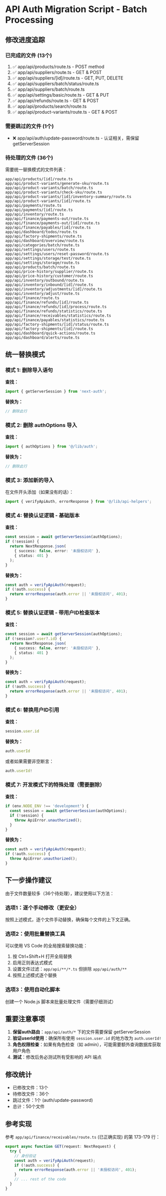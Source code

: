 # API Auth Migration Script - Batch Processing

## 修改进度追踪

### 已完成的文件 (13个)

1. ✅ app/api/products/route.ts - POST method
2. ✅ app/api/suppliers/route.ts - GET & POST
3. ✅ app/api/suppliers/[id]/route.ts - GET, PUT, DELETE
4. ✅ app/api/suppliers/batch/status/route.ts
5. ✅ app/api/suppliers/batch/route.ts
6. ✅ app/api/settings/basic/route.ts - GET & PUT
7. ✅ app/api/refunds/route.ts - GET & POST
8. ✅ app/api/products/search/route.ts
9. ✅ app/api/product-variants/route.ts - GET & POST

### 需要跳过的文件 (1个)

- ❌ app/api/auth/update-password/route.ts - 认证相关，需保留 getServerSession

### 待处理的文件 (36个)

需要统一替换模式的文件列表：

```
app/api/products/[id]/route.ts
app/api/product-variants/generate-sku/route.ts
app/api/product-variants/batch/route.ts
app/api/product-variants/check-sku/route.ts
app/api/product-variants/[id]/inventory-summary/route.ts
app/api/product-variants/[id]/route.ts
app/api/payments/route.ts
app/api/payments/[id]/route.ts
app/api/inventory/route.ts
app/api/finance/payments-out/route.ts
app/api/finance/payments-out/[id]/route.ts
app/api/finance/payables/[id]/route.ts
app/api/dashboard/todos/route.ts
app/api/factory-shipments/route.ts
app/api/dashboard/overview/route.ts
app/api/categories/batch/route.ts
app/api/settings/users/route.ts
app/api/settings/users/reset-password/route.ts
app/api/settings/storage/test/route.ts
app/api/settings/storage/route.ts
app/api/products/batch/route.ts
app/api/price-history/supplier/route.ts
app/api/price-history/customer/route.ts
app/api/inventory/outbound/route.ts
app/api/inventory/inbound/[id]/route.ts
app/api/inventory/adjustments/[id]/route.ts
app/api/inventory/adjust/route.ts
app/api/finance/route.ts
app/api/finance/refunds/[id]/route.ts
app/api/finance/refunds/[id]/process/route.ts
app/api/finance/refunds/statistics/route.ts
app/api/finance/receivables/statistics/route.ts
app/api/finance/payables/statistics/route.ts
app/api/factory-shipments/[id]/status/route.ts
app/api/factory-shipments/[id]/route.ts
app/api/dashboard/quick-actions/route.ts
app/api/dashboard/alerts/route.ts
```

## 统一替换模式

### 模式 1: 删除导入语句

**查找：**
```typescript
import { getServerSession } from 'next-auth';
```

**替换为：**
```typescript
// 删除此行
```

### 模式 2: 删除 authOptions 导入

**查找：**
```typescript
import { authOptions } from '@/lib/auth';
```

**替换为：**
```typescript
// 删除此行
```

### 模式 3: 添加新的导入

在文件开头添加（如果没有的话）：
```typescript
import { verifyApiAuth, errorResponse } from '@/lib/api-helpers';
```

### 模式 4: 替换认证逻辑 - 基础版本

**查找：**
```typescript
const session = await getServerSession(authOptions);
if (!session) {
  return NextResponse.json(
    { success: false, error: '未授权访问' },
    { status: 401 }
  );
}
```

**替换为：**
```typescript
const auth = verifyApiAuth(request);
if (!auth.success) {
  return errorResponse(auth.error || '未授权访问', 401);
}
```

### 模式 5: 替换认证逻辑 - 带用户ID检查版本

**查找：**
```typescript
const session = await getServerSession(authOptions);
if (!session?.user?.id) {
  return NextResponse.json(
    { success: false, error: '未授权访问' },
    { status: 401 }
  );
}
```

**替换为：**
```typescript
const auth = verifyApiAuth(request);
if (!auth.success) {
  return errorResponse(auth.error || '未授权访问', 401);
}
```

### 模式 6: 替换用户ID引用

**查找：**
```typescript
session.user.id
```

**替换为：**
```typescript
auth.userId
```

或者如果需要非空断言：
```typescript
auth.userId!
```

### 模式 7: 开发模式下的特殊处理（需要删除）

**查找：**
```typescript
if (env.NODE_ENV !== 'development') {
  const session = await getServerSession(authOptions);
  if (!session) {
    throw ApiError.unauthorized();
  }
}
```

**替换为：**
```typescript
const auth = verifyApiAuth(request);
if (!auth.success) {
  throw ApiError.unauthorized();
}
```

## 下一步操作建议

由于文件数量较多（36个待处理），建议使用以下方法：

### 选项1：逐个手动修改（更安全）
按照上述模式，逐个文件手动替换，确保每个文件的上下文正确。

### 选项2：使用批量替换工具
可以使用 VS Code 的全局搜索替换功能：
1. 按 Ctrl+Shift+H 打开全局替换
2. 启用正则表达式模式
3. 设置文件过滤：`app/api/**/*.ts` 但排除 `app/api/auth/**`
4. 按照上述模式逐个替换

### 选项3：使用自动化脚本
创建一个 Node.js 脚本来批量处理文件（需要仔细测试）

## 重要注意事项

1. **保留auth路由**：`app/api/auth/*` 下的文件需要保留 getServerSession
2. **验证userId使用**：确保所有使用 `session.user.id` 的地方改为 `auth.userId!`
3. **角色权限检查**：如果有角色检查（如 admin），可能需要额外查询数据库获取用户角色
4. **测试**：修改后务必测试所有受影响的 API 端点

## 修改统计

- 已修改文件：13个
- 待修改文件：36个
- 跳过文件：1个 (auth/update-password)
- 总计：50个文件

## 参考实现

参考 `app/api/finance/receivables/route.ts` (已正确实现) 的第 173-179 行：

```typescript
export async function GET(request: NextRequest) {
  try {
    // 身份验证
    const auth = verifyApiAuth(request);
    if (!auth.success) {
      return errorResponse(auth.error || '未授权访问', 401);
    }
    // ... rest of the code
  }
}
```
